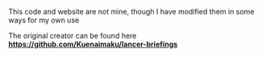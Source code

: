 This code and website are not mine, though I have modified them in some ways for my own use

The original creator can be found here **https://github.com/Kuenaimaku/lancer-briefings**

